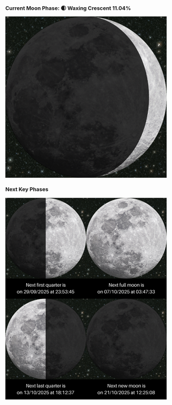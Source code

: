 ### Current Moon Phase: 🌒 Waxing Crescent 11.04%
![Moon Phase](moonphase.png)
### Next Key Phases
![Gallery](gallery.png)